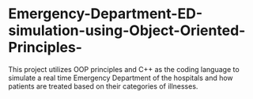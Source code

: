 # Emergency-Department-ED-simulation-using-Object-Oriented-Principles-
This project utilizes OOP principles and C++ as the coding language to simulate a real time Emergency Department of the hospitals and how patients are treated based on their categories of illnesses.
